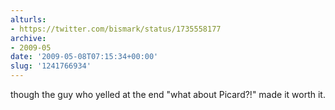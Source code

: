 ```yaml
---
alturls:
- https://twitter.com/bismark/status/1735558177
archive:
- 2009-05
date: '2009-05-08T07:15:34+00:00'
slug: '1241766934'
---
```


though the guy who yelled at the end "what about Picard?!" made it worth it.


